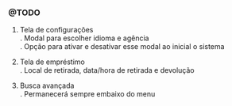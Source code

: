 ### @TODO

1. Tela de configurações   
	. Modal para escolher idioma e agência   
	. Opção para ativar e desativar esse modal ao inicial o sistema   

2. Tela de empréstimo  
 	. Local de retirada, data/hora de retirada e devolução

3. Busca avançada    
	. Permanecerá sempre embaixo do menu


